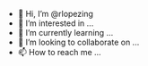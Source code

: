 - 👋 Hi, I’m @rlopezing
- 👀 I’m interested in ...
- 🌱 I’m currently learning ...
- 💞️ I’m looking to collaborate on ...
- 📫 How to reach me ...

<!---
rlopezing/rlopezing is a ✨ special ✨ repository because its `README.md` (this file) appears on your GitHub profile.
You can click the Preview link to take a look at your changes.
--->
